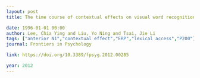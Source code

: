 ```yaml
---
layout: post
title: The time course of contextual effects on visual word recognition

date: 1996-01-01 00:00
author: Lee, Chia Ying and Liu, Yo Ning and Tsai, Jie Li
tags: ["anterior N1","contextual effect","ERP","lexical access","P200"]
journal: Frontiers in Psychology

link: https://doi.org/10.3389/fpsyg.2012.00285

year: 2012
---
```



